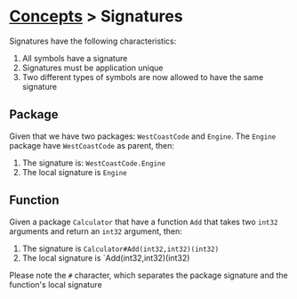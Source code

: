 # [Concepts](../concepts.md) > Signatures

Signatures have the following characteristics:

1. All symbols have a signature
1. Signatures must be application unique
1. Two different types of symbols are now allowed to have the same signature

## Package

Given that we have two packages: `WestCoastCode` and `Engine`. The `Engine` package have `WestCoastCode` as parent, then:

1. The signature is: `WestCoastCode.Engine`
1. The local signature is `Engine`

## Function

Given a package `Calculator` that have a function `Add` that takes two `int32` arguments and return an `int32` argument, then:

1. The signature is `Calculator#Add(int32,int32)(int32)`
1. The local signature is `Add(int32,int32)(int32)

Please note the `#` character, which separates the package signature and the function's local signature
